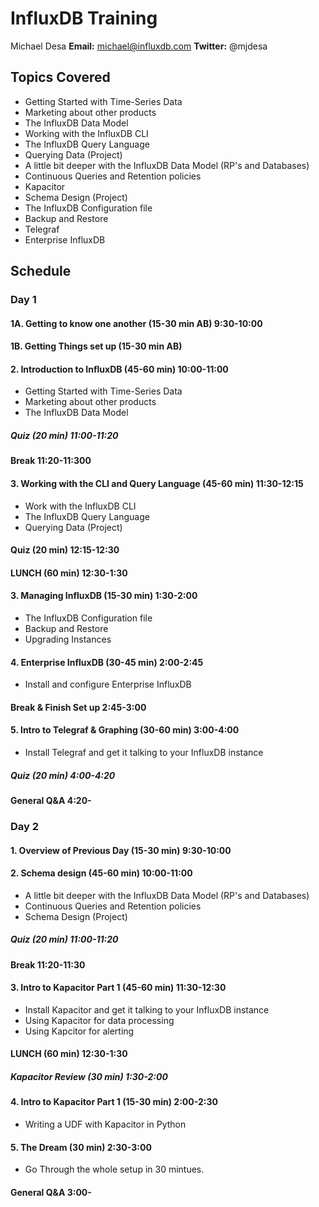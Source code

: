 # InfluxDB Training

Michael Desa
**Email:** michael@influxdb.com
**Twitter:** @mjdesa


## Topics Covered

* Getting Started with Time-Series Data
* Marketing about other products
* The InfluxDB Data Model
* Working with the InfluxDB CLI
* The InfluxDB Query Language
* Querying Data (Project)
* A little bit deeper with the InfluxDB Data Model (RP's and Databases)
* Continuous Queries and Retention policies
* Kapacitor
* Schema Design (Project)
* The InfluxDB Configuration file
* Backup and Restore
* Telegraf
* Enterprise InfluxDB

## Schedule
### Day 1

#### 1A. Getting to know one another (15-30 min AB) 9:30-10:00
#### 1B. Getting Things set up (15-30 min AB)

#### 2. Introduction to InfluxDB (45-60 min) 10:00-11:00

* Getting Started with Time-Series Data
* Marketing about other products
* The InfluxDB Data Model

##### Quiz (20 min) 11:00-11:20

#### Break 11:20-11:300

#### 3. Working with the CLI and Query Language (45-60 min) 11:30-12:15

* Work with the InfluxDB CLI
* The InfluxDB Query Language
* Querying Data (Project)

#### Quiz (20 min) 12:15-12:30

#### LUNCH (60 min) 12:30-1:30

#### 3. Managing InfluxDB (15-30 min) 1:30-2:00
* The InfluxDB Configuration file
* Backup and Restore
* Upgrading Instances

#### 4. Enterprise InfluxDB (30-45 min) 2:00-2:45
* Install and configure Enterprise InfluxDB

#### Break & Finish Set up 2:45-3:00

#### 5. Intro to Telegraf & Graphing (30-60 min) 3:00-4:00
* Install Telegraf and get it talking to your InfluxDB instance

##### Quiz (20 min) 4:00-4:20

#### General Q&A 4:20-


### Day 2

#### 1. Overview of Previous Day (15-30 min) 9:30-10:00

#### 2. Schema design (45-60 min) 10:00-11:00
* A little bit deeper with the InfluxDB Data Model (RP's and Databases)
* Continuous Queries and Retention policies
* Schema Design (Project)

##### Quiz (20 min) 11:00-11:20

#### Break 11:20-11:30

#### 3. Intro to Kapacitor Part 1 (45-60 min) 11:30-12:30
* Install Kapacitor and get it talking to your InfluxDB instance
* Using Kapacitor for data processing
* Using Kapcitor for alerting

#### LUNCH (60 min) 12:30-1:30

##### Kapacitor Review (30 min) 1:30-2:00

#### 4. Intro to Kapacitor Part 1 (15-30 min) 2:00-2:30
* Writing a UDF with Kapacitor in Python

#### 5. The Dream (30 min) 2:30-3:00
* Go Through the whole setup in 30 mintues.

#### General Q&A 3:00-
